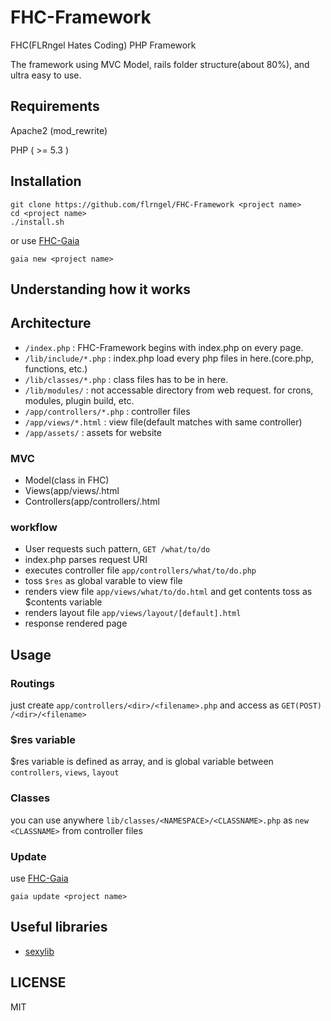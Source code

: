 # FHC-Framework

FHC(FLRngel Hates Coding) PHP Framework

The framework using MVC Model, rails folder structure(about 80%), and ultra easy to use.

## Requirements

Apache2 (mod_rewrite)

PHP ( >= 5.3 )

## Installation

	git clone https://github.com/flrngel/FHC-Framework <project name>
	cd <project name>
	./install.sh

or use [FHC-Gaia](https://github.com/flrngel/FHC-Gaia)

	gaia new <project name>

## Understanding how it works

## Architecture

- `/index.php` : FHC-Framework begins with index.php on every page.
- `/lib/include/*.php` : index.php load every php files in here.(core.php, functions, etc.)
- `/lib/classes/*.php` : class files has to be in here.
- `/lib/modules/` : not accessable directory from web request. for crons, modules, plugin build, etc.
- `/app/controllers/*.php` : controller files
- `/app/views/*.html` : view file(default matches with same <filename> controller)
- `/app/assets/` : assets for website

### MVC

- Model(class in FHC)
- Views(app/views/<filename>.html
- Controllers(app/controllers/<filename>.html

### workflow

+ User requests such pattern, `GET /what/to/do`
+ index.php parses request URI
+ executes controller file `app/controllers/what/to/do.php`
+ toss `$res` as global varable to view file
+ renders view file `app/views/what/to/do.html` and get contents toss as $contents variable
+ renders layout file `app/views/layout/[default].html`
+ response rendered page

## Usage

### Routings

just create `app/controllers/<dir>/<filename>.php` and access as `GET(POST) /<dir>/<filename>`

### $res variable

$res variable is defined as array, and is global variable between `controllers`, `views`, `layout`

### Classes

you can use anywhere `lib/classes/<NAMESPACE>/<CLASSNAME>.php` as `new <CLASSNAME>` from controller files

### Update

use [FHC-Gaia](https://github.com/flrngel/FHC-Gaia)

	gaia update <project name>

## Useful libraries

- [sexylib](http://github.com/flrngel/sexylib)

## LICENSE

MIT
